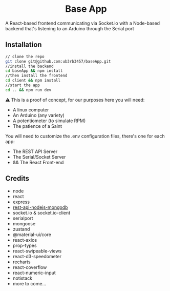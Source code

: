 <h1 align="center">Base App</h1>

A React-based frontend communicating via Socket.io with a Node-based backend that's listening to an Arduino through the Serial port

## Installation


```sh
// clone the repo
git clone git@github.com:ub3rb3457/baseApp.git
//install the backend
cd baseApp && npm install
//then install the frontend
cd client && npm install
//start the app
cd .. && npm run dev
```

⚠️ This is a proof of concept, for our purposes here you will need:

* A linux computer
* An Arduino (any variety) 
* A potentiometer (to simulate RPM)
* The patience of a Saint

You will need to customize the .env configuration files, there's one for each app:
* The REST API Server
* The Serial/Socket Server
* && The React Front-end

## Credits

* node
* react
* express
* [rest-api-nodejs-mongodb](https://github.com/maitraysuthar/rest-api-nodejs-mongodb)
* socket.io & socket.io-client
* serialport
* mongoose
* zustand
* @material-ui/core
* react-axios
* prop-types
* react-swipeable-views
* react-d3-speedometer
* recharts
* react-coverflow
* react-numeric-input
* notistack
* more to come...